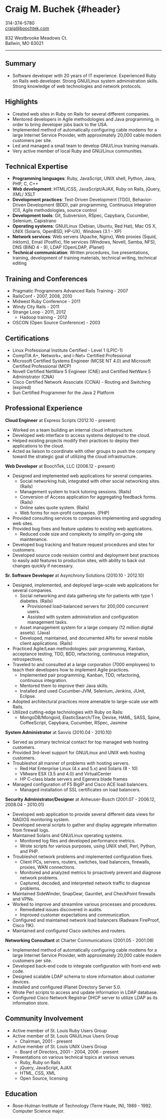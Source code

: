 Craig M. Buchek {#header}
===========================================================================

314-374-5780  
craig@boochtek.com

832 Westbrooke Meadows Ct.  
Ballwin, MO 63021

***************************************************************************


Summary
-------

   * Software developer with 20 years of IT experience. Experienced Ruby on
     Rails web developer. Strong GNU/Linux system administration skills.
     Strong knowledge of web technologies and network protocols.


Highlights
----------

   * Created web sites in Ruby on Rails for several different companies.
   * Mentored developers in Agile methodologies and Java programming, in order
     to bring developer jobs back to the USA.
   * Implemented method of automatically configuring cable modems for a large
     Internet Service Provider, with approximately 20,000 cable modem
     customers per site.
   * Led and managed a small team to develop GNU/Linux training manuals.
   * Very active member of local Ruby and GNU/Linux communities.


Technical Expertise
-------------------

   * **Programming languages**: Ruby, JavaScript, UNIX shell, Python, Java, PHP,
     C, C++
   * **Web development**: HTML/CSS, JavaScript/AJAX, Ruby on Rails, jQuery, XML/
     XSLT
   * **Development practices**: Test-Driven Development (TDD), Behavior-Driven
     Development (BDD), pair programming, Continuous Integration (CI), Agile
     methodologies, source control
   * **Development tools**: Git, Subversion, RSpec, Capybara, Cucumber, Selenium,
     Capistrano
   * **Operating systems**: GNU/Linux (Debian, Ubuntu, Red Hat), Mac OS X, UNIX
     (Solaris, OpenBSD, HP-UX), Windows (3.1 - XP)
   * **Network services**: Web servers (Apache, Nginx), Web proxies (Squid,
     Inktomi), Email (Postfix), file services (Windows, Novell, Samba, NFS),
     DNS (BIND 4 - 9), LDAP (OpenLDAP, iPlanet)
   * **Technical communication**: Written procedures, live presentations,
     training, development of training materials, technical writing, technical
     editing


Training and Conferences
------------------------

   * Pragmatic Programmers Advanced Rails Training - 2007
   * RailsConf - 2007, 2008, 2010
   * Midwest Ruby Conference - 2011
   * Windy City Rails - 2011
   * Strange Loop - 2011, 2012
      * Hadoop training - 2012
   * OSCON (Open Source Conference) - 2003


Certifications
--------------

   * Linux Professional Institute Certified - Level 1 (LPIC-1)
   * CompTIA A+, Network+, and i-Net+ Certified Professional
   * Microsoft Certified Systems Engineer (MCSE NT 4.0) and Microsoft
     Certified Professional (MCP)
   * Novell Certified NetWare 5 Engineer (CNE) and Certified NetWare 5
     Administrator (CNA)
   * Cisco Certified Network Associate (CCNA) - Routing and Switching
     (expired)
   * Sun Certified Programmer for the Java 2 Platform


Professional Experience
-----------------------

**Cloud Engineer** at Express Scripts (2012.10 - present)

   * Worked on a team building an internal cloud infrastructure.
   * Developed web interface to access systems deployed to the cloud.
   * Helped existing projects modify their practices to deploy their
     applications to the cloud.
   * Acted as liaison to coordinate with other groups to push the company
     toward the strategic goal of utilizing the cloud infrastructure.

**Web Developer** at BoochTek, LLC (2006.12 - present)

   * Designed and implemented web applications for several companies.
      * Social networking hub, integrated with other social networking sites.
        (Rails)
      * Management system to track tutoring sessions. (Rails)
      * Conversion of Access application for aggregating feedback forms. (Rails)
      * Online sales quote system. (Rails)
      * Web forms for non-profit companies. (PHP)
   * Provided consulting services to companies implementing and upgrading web
     sites.
   * Provided bug fixes and feature updates to existing web applications.
      * Reduced code size and complexity to simplify on-going site maintenance.
   * Developed bug tracking and feature request procedures and sites for
     customers.
   * Developed source code revision control and deployment best practices to
     easily add features to production sites, with ability to back out changes
     quickly if necessary.

**Sr. Software Developer** at Asynchrony Solutions (2010.10 - 2012.10)

   * Designed, implemented, and deployed large-scale web applications for
     several companies.
      * Social networking and data gathering site for patients with type 1
        diabetes. (Rails)
         * Provisioned load-balanced servers for 200,000 concurrent users.
         * Assisted with system administration and configuration management
           tasks.
      * Asset management system for a large company (12 million digital 
       assets). (Java)
      * Developed, maintained, and documented APIs for several mobile client
       applications. (Rails)
   * Practiced Agile/Lean methodologies: pair programming, Kanban, acceptance
     testing, TDD, BDD, refactoring, continuous integration, retrospectives.
   * Traveled to and consulted at a large corporation (7000 employees) to
     teach their developers how to implement Agile practices.
      * Implemented pair programming, Kanban, TDD, refactoring, continuous
        integration.
      * Mentored them to improve their Java skills.
      * Installed and used Cucumber-JVM, Selenium, Jenkins, JUnit, Eclipse.
   * Adopted architectural practices more amenable to large-scale use with
     Rails.
   * Utilized cutting-edge technologies with Ruby on Rails:
      * MongoDB/Mongoid, ElasticSearch/Tire, Devise, HAML, SASS, Spine,
        CoffeeScript, Capybara, Cucumber, RSpec, Jasmine

**System Administrator** at Savvis (2010.04 - 2010.10)

   * Served as primary technical contact for top managed web hosting
     customers.
   * Provided 3rd-level support for GNU/Linux and UNIX web hosting customers.
   * Troubleshot all manner of problems with hosting servers.
      * Red Hat Enterprise Linux (4.x and 5.x) and Solaris (8 - 10)
      * VMware ESX (3.5 and 4.0) and VirtualCenter
      * HP C-class blade servers and Egenera blade frames
   * Managed configuration of F5 BigIP and Cisco ACE load balancers.
      * Managed installation of SSL certificates on load balancers.

**Security Administrator/Designer** at Anheuser-Busch (2001.07 - 2006.12, 2008.04 - 2010.01)

   * Developed web application to provide several different data views for
     NAGIOS monitoring system.
   * Developed several scripts to gather and display aggregate information
     from firewall logs.
   * Maintained Solaris and GNU/Linux operating systems.
      * Monitored log files and developed performance metrics.
      * Wrote scripts for various purposes, using UNIX shell, Perl, Python,
        and PHP.
   * Troubleshot network problems and implemented configuration fixes.
      * Client PCs, servers, routers, switches, load balancers, firewalls,
        proxies, WAN connections.
      * Monitored and analyzed metrics to proactively prevent and diagnose
        network problems.
      * Captured, decoded, and interpreted network traffic to diagnose 
        problems.
   * Maintained SideWinder, SnapGear, Gauntlet, and CheckPoint firewalls and
     VPNs.
   * Worked to improve and streamline various processes and procedures.
      * Remediated issues discovered in audits.
      * Improved customer expectations and communication.
   * Configured and maintained network load balancers (Radware FireProof,
     Cisco 11K).
   * Maintained and configured Cisco switches and routers.

**Networking Consultant** at Charter Communications (2001.05 - 2001.06)

   * Implemented method of automatically configuring cable modems for a large
     Internet Service Provider, with approximately 20,000 cable modem
     customers per site.
   * Developed back-end code to integrate configuration with front-end web
     code.
   * Designed scalable LDAP schema to store information about customer
     devices.
   * Installed and configured iPlanet Directory Server 5.0.
   * Wrote Perl scripts to access and update information in LDAP database.
   * Configured Cisco Network Registrar DHCP server to utilize LDAP as its
     information store.


Community Involvement
---------------------

   * Active member of St. Louis Ruby Users Group
   * Active member of St. Louis GNU/Linux Users Group
      * Chairman, 2001 - present
   * Active member of St. Louis UNIX Users Group
      * Board of Directors, 2001 - 2004, 2006 - present
   * Presentations on various technical topics at various venues
      * Ruby, Ruby on Rails
      * jQuery, JavaScript, AJAX
      * HTML, CSS, XML
      * Open Source, licensing


Education
---------

   * Rose-Hulman Institute of Technology (Terre Haute, IN), 1989 - 1992.  
     Computer Science major.

